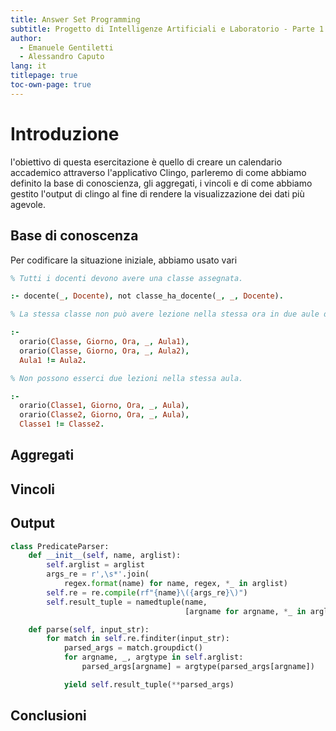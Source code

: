 ```yaml
---
title: Answer Set Programming
subtitle: Progetto di Intelligenze Artificiali e Laboratorio - Parte 1
author:
  - Emanuele Gentiletti
  - Alessandro Caputo
lang: it
titlepage: true
toc-own-page: true
---
```


# Introduzione

l'obiettivo di questa esercitazione è quello di creare un calendario accademico
attraverso l'applicativo Clingo, parleremo di come abbiamo definito la
base di conoscienza, gli aggregati, i vincoli e di come abbiamo gestito l'output
di clingo al fine di rendere la visualizzazione dei dati più agevole.

## Base di conoscenza 

Per codificare la situazione iniziale, abbiamo usato vari

```prolog
% Tutti i docenti devono avere una classe assegnata.

:- docente(_, Docente), not classe_ha_docente(_, _, Docente).

% La stessa classe non può avere lezione nella stessa ora in due aule diverse.

:- 
  orario(Classe, Giorno, Ora, _, Aula1),
  orario(Classe, Giorno, Ora, _, Aula2),
  Aula1 != Aula2.

% Non possono esserci due lezioni nella stessa aula.

:-
  orario(Classe1, Giorno, Ora, _, Aula),
  orario(Classe2, Giorno, Ora, _, Aula),
  Classe1 != Classe2.
```

## Aggregati 

## Vincoli 

## Output

```python
class PredicateParser:
    def __init__(self, name, arglist):
        self.arglist = arglist
        args_re = r',\s*'.join(
            regex.format(name) for name, regex, *_ in arglist)
        self.re = re.compile(rf"{name}\({args_re}\)")
        self.result_tuple = namedtuple(name,
                                       [argname for argname, *_ in arglist])

    def parse(self, input_str):
        for match in self.re.finditer(input_str):
            parsed_args = match.groupdict()
            for argname, _, argtype in self.arglist:
                parsed_args[argname] = argtype(parsed_args[argname])

            yield self.result_tuple(**parsed_args)
```

## Conclusioni